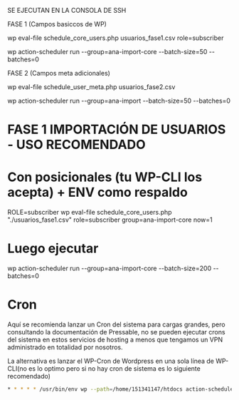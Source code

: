 SE EJECUTAN EN LA CONSOLA DE SSH

FASE 1 (Campos basiccos de WP)

wp eval-file schedule_core_users.php usuarios_fase1.csv role=subscriber

wp action-scheduler run --group=ana-import-core --batch-size=50 --batches=0

FASE 2 (Campos meta adicionales)

wp eval-file schedule_user_meta.php usuarios_fase2.csv

wp action-scheduler run --group=ana-import --batch-size=50 --batches=0

<!-- ACTUALIZACIÓN LUEGO DE OPTIMIZACIÓN DE SCRIPT DE CARGA FASE 1 -->

# FASE 1 IMPORTACIÓN DE USUARIOS - USO RECOMENDADO

# Con posicionales (tu WP-CLI los acepta) + ENV como respaldo
ROLE=subscriber wp eval-file schedule_core_users.php "./usuarios_fase1.csv" role=subscriber group=ana-import-core now=1

# Luego ejecutar
wp action-scheduler run --group=ana-import-core --batch-size=200 --batches=0

# Cron
Aquí se recomienda lanzar un Cron del sistema para cargas grandes, pero consultando la documentación de Pressable, no se pueden ejecutar crons del sistema en estos servicios de hosting a menos que tengamos un VPN administrado en totalidad por nosotros.

La alternativa es lanzar el WP-Cron de Wordpress en una sola línea de WP-CLI(no es lo optimo pero si no hay cron de sistema es lo siguiente recomendado)

```bash
* * * * * /usr/bin/env wp --path=/home/151341147/htdocs action-scheduler run --group=ana-import-core --batch-size=200 --batches=1 >> /home/151341147/as_runner.log 2>&1